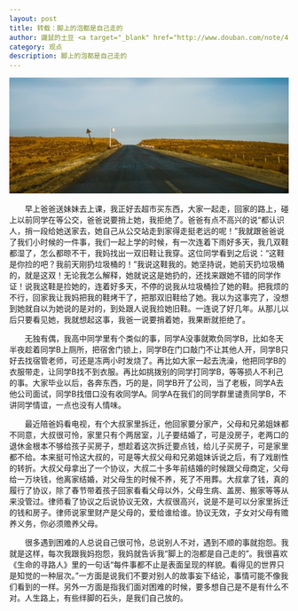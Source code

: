 ```yaml
---
layout: post
title: 转载：脚上的泡都是自己走的
author: 鼹鼠的土豆 <a target="_blank" href="http://www.douban.com/note/438207501/">http://www.douban.com/note/438207501/</a>
category: 观点
description: 脚上的泡都是自己走的
---
```


![遥远的路](/static/blog/img/blog/20150927/2015092701.jpg)

　　早上爸爸送妹妹去上课，我正好去超市买东西，大家一起走，回家的路上，碰上以前同学在等公交，爸爸说要捎上她，我拒绝了。爸爸有点不高兴的说“都认识人，捎一段给她送家去，她自己从公交站走到家得走挺老远的呢！”我就跟爸爸说了我们小时候的一件事，我们一起上学的时候，有一次连着下雨好多天，我几双鞋都湿了，怎么都晾不干，我妈找出一双旧鞋让我穿。<!--more-->这位同学看到之后说：“这鞋是你捡的吧？我前天刚扔垃圾桶的！”我说这鞋我的。她坚持说，她前天扔垃圾桶的，就是这双！无论我怎么解释，她就说这是她扔的，还找来跟她不错的同学作证！说我这鞋是捡她的，连着好多天，不停的说我从垃圾桶捡了她的鞋。把我烦的不行，回家我让我妈把我的鞋烤干了，把那双旧鞋给了她。我以为这事完了，没想到她就自以为她说的是对的，到处跟人说我捡她旧鞋。一连说了好几年。从那儿以后只要看见她，我就想起这事，我爸一说要捎着她，我果断就拒绝了。

　　无独有偶，我高中同学里有个类似的事，同学A没事就欺负同学B，比如冬天半夜趁着同学B上厕所，把宿舍门锁上，同学B在门口敲门不让其他人开，同学B只好去找宿管老师，可还是冻两小时发烧了。再比如大家一起去洗澡，他把同学B的衣服带走，让同学B找不到衣服。再比如挑拨别的同学打同学B，等等损人不利己的事。大家毕业以后，各奔东西，巧的是，同学B开了公司，当了老板，同学A去他公司面试，同学B找借口没有收同学A。同学A在我们的同学群里谴责同学B，不讲同学情谊，一点也没有人情味。

　　最近陪爸妈看电视，有个大叔家里拆迁，他回家要分家产，父母和兄弟姐妹都不同意，大叔很可怜，家里只有个两居室，儿子要结婚了，可是没房子，老两口的退休金根本不够给孩子买房子，想趁着这次拆迁要点钱，给儿子买房子，可是家里都不给。本来挺可怜这大叔的，可是等大叔父母和兄弟姐妹诉说之后，有了戏剧性的转折。大叔父母拿出了一个协议，大叔二十多年前结婚的时候跟父母商定，父母给一万块钱，他离家结婚，对父母生的时候不养，死了不用葬。大叔拿了钱，真的履行了协议，除了春节带着孩子回家看看父母以外，父母生病、盖房、搬家等等从来没管过。律师看了协议之后说协议无效，大叔很高兴，说是不是可以分家里拆迁的钱和房子。律师说家里财产是父母的，爱给谁给谁。协议无效，子女对父母有赡养义务，你必须赡养父母。

　　很多遇到困难的人总说自己很可怜，总说别人不对，遇到不顺的事就抱怨。我就是这样，每次我跟我妈抱怨，我妈就告诉我“脚上的泡都是自己走的”。我很喜欢《生命的寻路人》里的一句话“每件事都不止是表面呈现的样貌。看得见的世界只是知觉的一种层次。”一方面是说我们不要对别人的故事妄下结论，事情可能不像我们看到的一样。另外一方面是指我们面对困难的时候，要多想自己是不是有什么不对。人生路上，有些绊脚的石头，是我们自己放的。